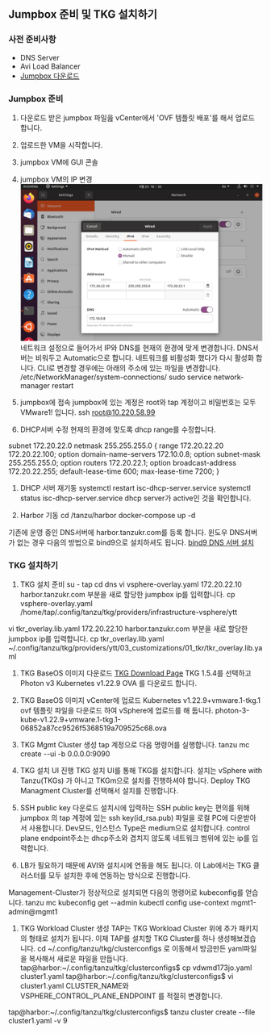 ## Jumpbox 준비 및 TKG 설치하기

### 사전 준비사항
- DNS Server
- Avi Load Balancer
- [Jumpbox 다운로드](https://onevmw.sharepoint.com/:f:/r/teams/TAPHOLWorkshop/Shared%20Documents/General/jumpbox?csf=1&web=1&e=1Zi1TL)

### Jumpbox 준비
1. 다운로드 받은 jumpbox 파일읊 vCenter에서 'OVF 템플릿 배포'를 해서 업로드 합니다.
1. 업로드한 VM을 시작합니다.
1. jumpbox VM에 GUI 콘솔
1. jumpbox VM의 IP 변경
 ![](./jumpbox/jumpbox_v1.png)
네트워크 설정으로 들어가서 IP와 DNS를 현재의 환경에 맞게 변경합니다.
DNS서버는 비워두고 Automatic으로 합니다. 네트워크를 비활성화 했다가 다시 활성화 합니다.
CLI로 변경할 경우에는 아래의 주소에 있는 파일을 변경합니다.
/etc/NetworkManager/system-connections/
sudo service network-manager restart

1. jumpbox에 접속
jumpbox에 있는 계정은 root와 tap 계정이고 비밀번호는 모두 VMware1! 입니다.
ssh root@10.220.58.99

1. DHCP서버 수정
현재의 환경에 맞도록 dhcp range를 수정합니다.

subnet 172.20.22.0 netmask 255.255.255.0 {
  range 172.20.22.20 172.20.22.100;
  option domain-name-servers 172.10.0.8;
  option subnet-mask 255.255.255.0;
  option routers 172.20.22.1;
  option broadcast-address 172.20.22.255;
  default-lease-time 600;
  max-lease-time 7200;
}
1. DHCP 서버 재기동
systemctl restart isc-dhcp-server.service
systemctl status isc-dhcp-server.service
dhcp server가 active인 것을 확인합니다.

1. Harbor 기동
cd /tanzu/harbor
docker-compose up -d

기존에 운영 중인 DNS서버에 harbor.tanzukr.com를 등록 합니다.
윈도우 DNS서버가 없는 경우 다음의 방법으로 bind9으로 설치하셔도 됩니다.
[bind9 DNS 서버 설치](./dns-install.md)

### TKG 설치하기
1. TKG 설치 준비
su - tap
cd dns
vi vsphere-overlay.yaml
172.20.22.10   harbor.tanzukr.com 부분을 새로 할당한 jumpbox ip를 입력합니다.
cp vsphere-overlay.yaml /home/tap/.config/tanzu/tkg/providers/infrastructure-vsphere/ytt

vi tkr_overlay.lib.yaml
172.20.22.10   harbor.tanzukr.com 부분을 새로 할당한 jumpbox ip를 입력합니다.
cp tkr_overlay.lib.yaml ~/.config/tanzu/tkg/providers/ytt/03_customizations/01_tkr/tkr_overlay.lib.yaml

1. TKG BaseOS 이미지 다운로드
[TKG Download Page](https://customerconnect.vmware.com/en/downloads/details?downloadGroup=TKG-154&productId=988&rPId=93384)
TKG 1.5.4를 선택하고 Photon v3 Kubernetes v1.22.9 OVA 를 다운로드 합니다.

1. TKG BaseOS 이미지 vCenter에 업로드
Kubernetes v1.22.9+vmware.1-tkg.1 ovf 템플릿 파일을 다운로드 하여 vSphere에 업로드를 해 둡니다.
photon-3-kube-v1.22.9+vmware.1-tkg.1-06852a87cc9526f5368519a709525c68.ova

1. TKG Mgmt Cluster 생성
tap 계정으로 다음 명령어를 실행합니다.
tanzu mc create --ui -b 0.0.0.0:9090 
1. TKG 설치 UI 진행
TKG 설치 UI를 통해 TKG를 설치합니다. 
설치는 vSphere with Tanzu(TKGs) 가 아니고 TKGm으로 설치를 진행하셔야 합니다.
Deploy TKG Managment Cluster를 선택해서 설치를 진행합니다.

1. SSH public key 다운로드
설치시에 입력하는 SSH public key는 편의를 위해 jumpbox 의 tap 계정에 있는 ssh key(id_rsa.pub) 파일을 로컬 PC에 다운받아서 사용합니다.
Dev모드, 인스턴스 Type은 medium으로 설치합니다.
control plane endpoint주소는 dhcp주소와 겹치지 않도록 네트워크 범위에 있는 ip를 입력합니다.

1. LB가 필요하기 때문에 AVI와 설치시에 연동을 해도 됩니다. 이 Lab에서는 TKG 클러스터를 모두 설치한 후에 연동하는 방식으로 진행합니다.

Management-Cluster가 정상적으로 설치되면 다음의 명령어로 kubeconfig를 얻습니다.
tanzu mc  kubeconfig get --admin
kubectl config use-context mgmt1-admin@mgmt1

1. TKG Workload Cluster 생성
TAP는 TKG Workload Cluster 위에 추가 패키지의 형태로 설치가 됩니다.
이제 TAP를 설치할 TKG Cluster를 하나 생성해보겠습니다.
cd ~/.config/tanzu/tkg/clusterconfigs 로 이동해서 방금만든 yaml파일을 복사해서 새로운 파일을 만듭니다.
tap@harbor:~/.config/tanzu/tkg/clusterconfigs$ cp vdwmd173jo.yaml cluster1.yaml
tap@harbor:~/.config/tanzu/tkg/clusterconfigs$ vi cluster1.yaml
CLUSTER_NAME와 VSPHERE_CONTROL_PLANE_ENDPOINT 를 적절히 변경합니다.

tap@harbor:~/.config/tanzu/tkg/clusterconfigs$ tanzu cluster create --file cluster1.yaml -v 9
